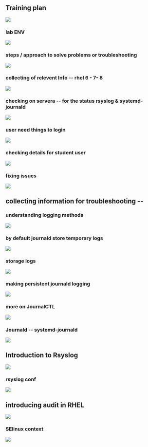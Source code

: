 ## Training plan 

<img src="plan.png">

###  lab ENV 

<img src="lab.png">

### steps  / approach to solve problems or troubleshooting 

<img src="tr.png">

### collecting of relevent Info -- rhel 6 - 7- 8 

<img src="coll.png">

### checking on servera -- for the status rsyslog & systemd-journald

<img src="ch.png">

### user need things to login

<img src="log.png">

### checking details for student user

<img src="dt.png">

### fixing issues 

<img src="is.png">


## collecting information for troubleshooting --

### understanding logging methods 

<img src="logm.png">

### by default journald store temporary logs 

<img src="jl.png">

### storage logs 

<img src="slog.png">

### making persistent journald logging 

<img src="per.png">

### more on JournalCTL 

<img src="jc.png">

### Journald -- systemd-journald 

<img src="jd.png">

## Introduction to Rsyslog 

<img src="rsys.png">

### rsyslog conf 

<img src="rsys1.png">

## introducing audit in RHEL 

<img src="audit.png">

### SElinux context 

<img src="sel.png">



